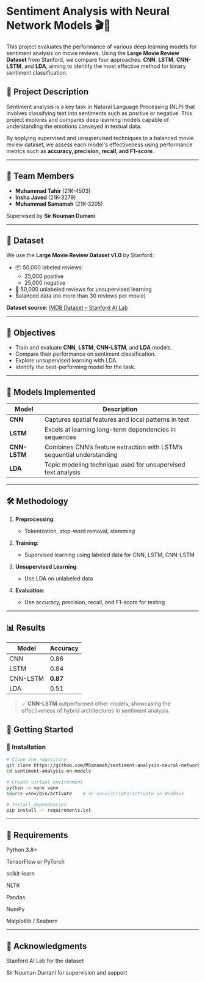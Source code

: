 # Sentiment Analysis with Neural Network Models 🎬🧠

This project evaluates the performance of various deep learning models for sentiment analysis on movie reviews. Using the **Large Movie Review Dataset** from Stanford, we compare four approaches: **CNN**, **LSTM**, **CNN-LSTM**, and **LDA**, aiming to identify the most effective method for binary sentiment classification.

## 📌 Project Description

Sentiment analysis is a key task in Natural Language Processing (NLP) that involves classifying text into sentiments such as positive or negative. This project explores and compares deep learning models capable of understanding the emotions conveyed in textual data.

By applying supervised and unsupervised techniques to a balanced movie review dataset, we assess each model's effectiveness using performance metrics such as **accuracy, precision, recall, and F1-score**.

---

## 👥 Team Members

- **Muhammad Tahir** (21K-4503)  
- **Insha Javed** (21K-3279)  
- **Muhammad Samamah** (21K-3205)

Supervised by **Sir Nouman Durrani**

---

## 📂 Dataset

We use the **Large Movie Review Dataset v1.0** by Stanford:

- 📦 50,000 labeled reviews:
  - 25,000 positive
  - 25,000 negative
- 📁 50,000 unlabeled reviews for unsupervised learning
- Balanced data (no more than 30 reviews per movie)

**Dataset source**: [IMDB Dataset – Stanford AI Lab](https://ai.stanford.edu/~amaas/data/sentiment/)

---

## 🎯 Objectives

- Train and evaluate **CNN**, **LSTM**, **CNN-LSTM**, and **LDA** models.
- Compare their performance on sentiment classification.
- Explore unsupervised learning with LDA.
- Identify the best-performing model for the task.

---

## 🧠 Models Implemented

| Model        | Description                                                                 |
|--------------|-----------------------------------------------------------------------------|
| **CNN**      | Captures spatial features and local patterns in text                        |
| **LSTM**     | Excels at learning long-term dependencies in sequences                      |
| **CNN-LSTM** | Combines CNN’s feature extraction with LSTM’s sequential understanding      |
| **LDA**      | Topic modeling technique used for unsupervised text analysis                |

---

## 🛠️ Methodology

1. **Preprocessing**:  
   - Tokenization, stop-word removal, stemming

2. **Training**:  
   - Supervised learning using labeled data for CNN, LSTM, CNN-LSTM

3. **Unsupervised Learning**:  
   - Use LDA on unlabeled data

4. **Evaluation**:  
   - Use accuracy, precision, recall, and F1-score for testing

---

## 📊 Results

| Model       | Accuracy |
|-------------|----------|
| CNN         | 0.86     |
| LSTM        | 0.84     |
| CNN-LSTM    | **0.87** |
| LDA         | 0.51     |

> ✅ **CNN-LSTM** outperformed other models, showcasing the effectiveness of hybrid architectures in sentiment analysis.

## 🚀 Getting Started

### 🔧 Installation

```bash
# Clone the repository
git clone https://github.com/MSamamah/sentiment-analysis-neural-network-models.git
cd sentiment-analysis-nn-models

# Create virtual environment
python -m venv venv
source venv/bin/activate    # or venv\Scripts\activate on Windows

# Install dependencies
pip install -r requirements.txt
```

---

## 🧾 Requirements
Python 3.8+

TensorFlow or PyTorch

scikit-learn

NLTK

Pandas

NumPy

Matplotlib / Seaborn

---

## 🤝 Acknowledgments
Stanford AI Lab for the dataset

Sir Nouman Durrani for supervision and support
